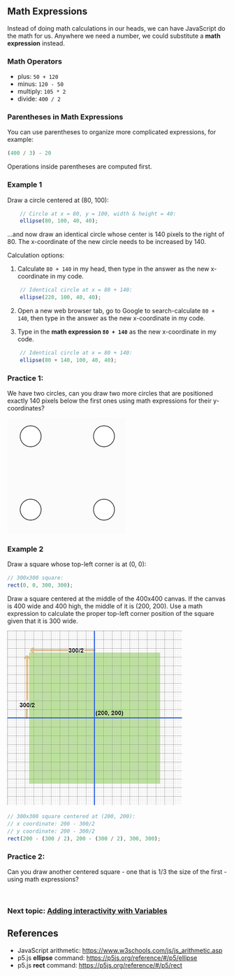 ## Math Expressions
Instead of doing math calculations in our heads, we can have JavaScript do the math for us. Anywhere we need a number, we could substitute a **math expression** instead.

### Math Operators
- plus:  `50 + 120`
- minus:  `120 - 50` 
- multiply:  `105 * 2`
- divide:  `400 / 2`

### Parentheses in Math Expressions
You can use parentheses to organize more complicated expressions, for example:
```javascript
(400 / 3) - 20
```
Operations inside parentheses are computed first.

### Example 1
Draw a circle centered at (80, 100):
```javascript
    // Circle at x = 80, y = 100, width & height = 40:
    ellipse(80, 100, 40, 40);
```
...and now draw an identical circle whose center is 140 pixels to the right of 80. The x-coordinate of the new circle needs to be increased by 140.

Calculation options:
1. Calculate `80 + 140` in my head, then type in the answer as the new x-coordinate in my code.
```javascript
    // Identical circle at x = 80 + 140:
    ellipse(220, 100, 40, 40);
```
2. Open a new web browser tab, go to Google to search-calculate `80 + 140`, then type in the answer as the new x-coordinate in my code.

3. Type in the **math expression `80 + 140`** as the new x-coordinate in my code.
```javascript
    // Identical circle at x = 80 + 140:
    ellipse(80 + 140, 100, 40, 40);
```

### Practice 1:
We have two circles, can you draw two more circles that are positioned exactly 140 pixels below the first ones using math expressions for their y-coordinates?

![4 Circles](mathExprCircles.png)


### Example 2
Draw a square whose top-left corner is at (0, 0):
```javascript
// 300x300 square:
rect(0, 0, 300, 300);
```
Draw a square centered at the middle of the 400x400 canvas.
If the canvas is 400 wide and 400 high, the middle of it is (200, 200). Use a math expression to calculate the proper top-left corner position of the square given that it is 300 wide.

![Centered square](centerSquareGrid.png)

```javascript
// 300x300 square centered at (200, 200):
// x coordinate: 200 - 300/2
// y coordinate: 200 - 300/2
rect(200 - (300 / 2), 200 - (300 / 2), 300, 300);
```
### Practice 2:
Can you draw another centered square - one that is 1/3 the size of the first - using math expressions?


&nbsp;
### Next topic: [Adding interactivity with Variables](Variables.md)

## References
- JavaScript arithmetic: <a href="https://www.w3schools.com/js/js_arithmetic.asp" target="_blank">https://www.w3schools.com/js/js_arithmetic.asp</a>
- p5.js **ellipse** command: <a href="https://p5js.org/reference/#/p5/ellipse" target="_blank">https://p5js.org/reference/#/p5/ellipse</a>
- p5.js **rect** command: <a href="https://p5js.org/reference/#/p5/rect" target="_blank">https://p5js.org/reference/#/p5/rect</a>

